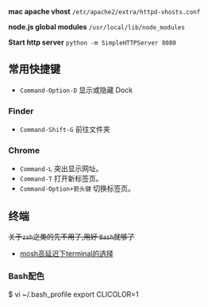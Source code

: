 **mac apache vhost** `/etc/apache2/extra/httpd-vhosts.conf`

**node.js global modules** `/usr/local/lib/node_modules`

**Start http server** `python -m SimpleHTTPServer 8080`

## 常用快捷键
* `Command-Option-D` 显示或隐藏 Dock
### Finder
* `Command-Shift-G` 前往文件夹
### Chrome
* `Command-L` 突出显示网址。
* `Command-T` 打开新标签页。
* `Command-Option+箭头键` 切换标签页。

## 终端
~~关于`zsh`之类的先不用了,用好 `Bash`就够了~~
* [mosh高延迟下terminal的选择](https://mosh.mit.edu/)
### Bash配色
  $ vi ~/.bash_profile
  export CLICOLOR=1
